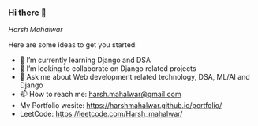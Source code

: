 ### Hi there 👋

*Harsh Mahalwar* 

Here are some ideas to get you started:

- 🌱 I’m currently learning Django and DSA
- 👯 I’m looking to collaborate on Django related projects
- 💬 Ask me about Web development related technology, DSA, ML/AI and Django
- 📫 How to reach me: harsh.mahalwar@gmail.com
- My Portfolio wesite: https://harshmahalwar.github.io/portfolio/
- LeetCode: https://leetcode.com/Harsh_mahalwar/

